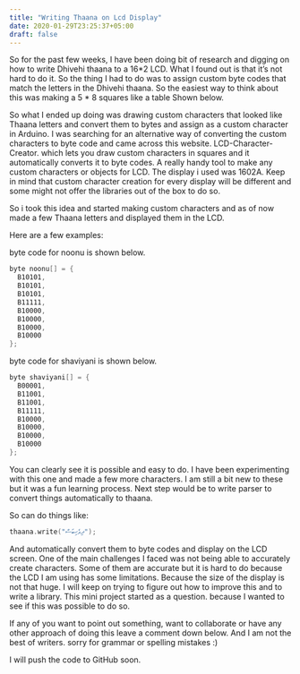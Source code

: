 ```yaml
---
title: "Writing Thaana on Lcd Display"
date: 2020-01-29T23:25:37+05:00
draft: false
---
```


So for the past few weeks, I have been doing bit of research and digging on how to write Dhivehi thaana to a 16*2 LCD. What I found out is that it’s not hard to do it. So the thing I had to do was to assign custom byte codes that match the letters in the Dhivehi thaana. So the easiest way to think about this was making a 5 * 8 squares like a table Shown below.


So what I ended up doing was drawing custom characters that looked like Thaana letters and convert them to bytes and assign as a custom character in Arduino. I was searching for an alternative way of converting the custom characters to byte code and came across this website. LCD-Character-Creator. which lets you draw custom characters in squares and it automatically converts it to byte codes. A really handy tool to make any custom characters or objects for LCD. The display i used was 1602A. Keep in mind that custom character creation for every display will be different and some might not offer the libraries out of the box to do so.

So i took this idea and started making custom characters and as of now made a few Thaana letters and displayed them in the LCD.

Here are a few examples:


byte code for noonu is shown below.
```c
byte noonu[] = {
  B10101,
  B10101,
  B10101,
  B11111,
  B10000,
  B10000,
  B10000,
  B10000
};
```

byte code for shaviyani is shown below.
```c
byte shaviyani[] = {
  B00001,
  B11001,
  B11001,
  B11111,
  B10000,
  B10000,
  B10000,
  B10000
};
```

You can clearly see it is possible and easy to do. I have been experimenting with this one and made a few more characters. I am still a bit new to these but it was a fun learning process. Next step would be to write parser to convert things automatically to thaana.

So can do things like:
```c
thaana.write("ދިވެހިބަސް");
```

And automatically convert them to byte codes and display on the LCD screen. One of the main challenges I faced was not being able to accurately create characters. Some of them are accurate but it is hard to do because the LCD I am using has some limitations. Because the size of the display is not that huge. I will keep on trying to figure out how to improve this and to write a library. This mini project started as a question. because I wanted to see if this was possible to do so.

If any of you want to point out something, want to collaborate or have any other approach of doing this leave a comment down below. And I am not the best of writers. sorry for grammar or spelling mistakes :)

I will push the code to GitHub soon.